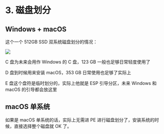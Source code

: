 # 3. 磁盘划分

## Windows + macOS

这个一个 512GB SSD 双系统磁盘划分的情况：

![](https://image.3001.net/images/20210921/16322081893942.jpg)

C 盘为未来会用作 Windows 的 C 盘，123 GB 一般也足够日常轻度使用了

D 盘到时候用来安装 macOS，353 GB 日常使用也足够了实际上

E 盘这个盘符是临时划分的，实际上他就是 ESP 引导分区，未来 Windows 和 macOS 的引导都会放这里

## macOS 单系统

如果是 macOS 单系统的话，实际上无需进 PE 进行磁盘划分了，安装系统的时候，直接选择整个磁盘就 OK 了。
